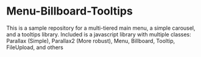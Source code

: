 # Menu-Billboard-Tooltips
This is a sample repository for a multi-tiered main menu, a simple carousel, and a tooltips library. Included is a javascript library with multiple classes: Parallax (Simple), Parallax2 (More robust), Menu, Billboard, Tooltip, FileUpload, and others
